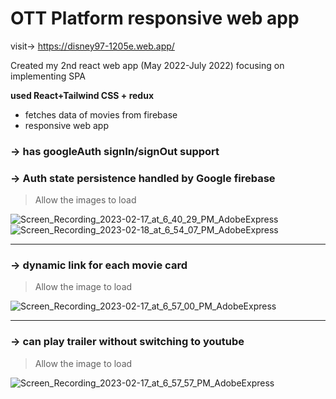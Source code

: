 # OTT Platform responsive web app

visit-> https://disney97-1205e.web.app/

Created my 2nd react web app (May 2022-July 2022) focusing on implementing SPA

**used React+Tailwind CSS + redux**

- fetches data of movies from firebase
- responsive web app
### →  has googleAuth signIn/signOut support
### →  Auth state persistence handled by Google firebase
> Allow the images to load

![Screen_Recording_2023-02-17_at_6_40_29_PM_AdobeExpress](https://user-images.githubusercontent.com/49271386/219663825-d0e14775-aae7-4c17-8e09-ec262f4824e5.gif) ![Screen_Recording_2023-02-18_at_6_54_07_PM_AdobeExpress](https://user-images.githubusercontent.com/49271386/219868445-44742fd5-2416-4d49-baf3-50c23735d739.gif)






-----------------------------------------------------------------------------------------------------------------------------------------------------------

### →  dynamic link for each movie card

> Allow the image to load

![Screen_Recording_2023-02-17_at_6_57_00_PM_AdobeExpress](https://user-images.githubusercontent.com/49271386/219666550-8b3d2d23-89b3-4785-8f12-a6c13096c00f.gif)

-----------------------------------------------------------------------------------------------------------------------------------------------------------

### →  can play trailer without switching to youtube

> Allow the image to load

![Screen_Recording_2023-02-17_at_6_57_57_PM_AdobeExpress](https://user-images.githubusercontent.com/49271386/219666585-3fc584a2-063c-4af3-92db-31c9e1999efe.gif)




